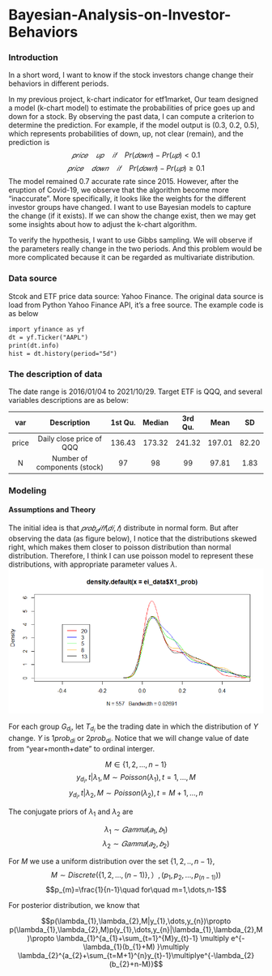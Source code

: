 # Bayesian-Analysis-on-Investor-Behaviors

### Introduction
In a short word, I want to know if the stock investors change change their behaviors in different periods.

In my previous project, k-chart indicator for etf1market, Our team designed a model (k-chart model) to estimate the probabilities of price goes up and down for a stock.
By observing the past data, I can compute a criterion to determine the prediction. 
For example, if the model output is (0.3, 0.2, 0.5), which represents probabilities of down, up, not clear (remain), and the prediction is
$$𝑝𝑟𝑖𝑐𝑒\quad 𝑢𝑝\quad 𝑖𝑓\quad Pr(𝑑𝑜𝑤𝑛)−Pr(𝑢𝑝)<0.1$$ 
$$𝑝𝑟𝑖𝑐𝑒\quad 𝑑𝑜𝑤𝑛\quad 𝑖𝑓\quad Pr(𝑑𝑜𝑤𝑛)−Pr(𝑢𝑝)≥0.1$$
The model remained 0.7 accurate rate since 2015. 
However, after the eruption of Covid-19, we observe that the algorithm become more “inaccurate”. 
More specifically, it looks like the weights for the different investor groups have changed. 
I want to use Bayesian models to capture the change (if it exists). 
If we can show the change exist, then we may get some insights about how to adjust the k-chart algorithm.

To verify the hypothesis, I want to use Gibbs sampling. 
We will observe if the parameters really change in the two periods. 
And this problem would be more complicated because it can be regarded as multivariate distribution.

### Data source
Stcok and ETF price data source: Yahoo Finance. 
The original data source is load from Python Yahoo Finance API, it’s a free source. The example code is as below
```{python}
import yfinance as yf
dt = yf.Ticker("AAPL")
print(dt.info)
hist = dt.history(period="5d")
```

### The description of data
The date range is 2016/01/04 to 2021/10/29. Target ETF is QQQ, and several variables descriptions are as below:

|var |Description |1st Qu. |Median |3rd Qu.| Mean|SD|
|:----:|:----:|:----:|:----:|:----:|:----:|:----:|
|price |Daily close price of QQQ|136.43| 173.32| 241.32| 197.01| 82.20|
|N |Number of components (stock)|97| 98| 99| 97.81| 1.83|

### Modeling
#### Assumptions and Theory
The initial idea is that $𝑝𝑟𝑜𝑏_𝑑𝑖𝑓𝑓(𝑑𝑖,𝑡)$ distribute in normal form. 
But after observing the data (as figure below), I notice that the distributions skewed right, which makes them closer to poisson distribution than normal distribution. Therefore, I think I can use poisson model to represent these distributions, with appropriate parameter values $\lambda$.
![image](https://github.com/highwaycus/Bayesian-Analysis-on-Investor-Behaviors/blob/main/1_4_3.png)

For each group $G_{d_i}$, let $T_{d_i}$ be the trading date in which the distribution of $Y$ change. $Y$ is $1prob_{di}$ or $2prob_{di}$. 
Notice that we will change value of date from “year+month+date” to ordinal interger.

$$M\in\{1,2,\dots,n-1\}$$
$$y_{d_{i}},t|\lambda_{1},M\sim Poisson(\lambda_{1}),t=1,\dots,M$$
$$y_{d_{i}},t|\lambda_{2},M\sim Poisson(\lambda_{2}),t=M+1,\dots,n$$

The conjugate priors of $\lambda_{1}$ and $\lambda_{2}$ are

$$\lambda_{1}\sim 𝐺𝑎𝑚𝑚𝑎(𝑎_{1},𝑏_{1})$$
$$\lambda_{2}\sim 𝐺𝑎𝑚𝑚𝑎(𝑎_{2},𝑏_{2})$$

For $M$ we use a uniform distribution over the set $\{1, 2, .., n-1\}$,
$$M\sim Discrete(\{1,2,\dots,(n-1)\},）,(p_{1},p_{2},\dots,p_{(n-1)} ))$$
$$p_{m}=\frac{1}{n-1}\quad for\quad m=1,\dots,n-1$$

For posterior distribution, we know that

$$p(\lambda_{1},\lambda_{2},M|y_{1},\dots,y_{n})\propto p(\lambda_{1},\lambda_{2},M)p(y_{1},\dots,y_{n}|\lambda_{1},\lambda_{2},M)\propto \lambda_{1}^{a_{1}+\sum_{t=1}^{M}y_{t}-1} \multiply e^{-\lambda_{1}(b_{1}+M) }\multiply \lambda_{2}^{a_{2}+\sum_{t=M+1}^{n}y_{t}-1}\multiplye^{-\lambda_{2}(b_{2}+n-M)}$$


